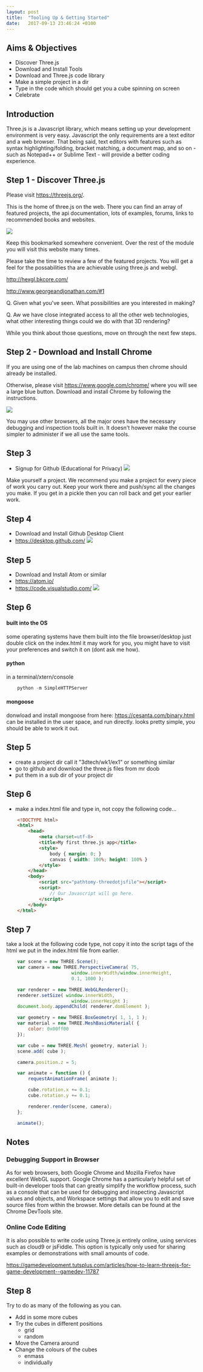 ```yaml
---
layout: post
title:  "Tooling Up & Getting Started"
date:   2017-09-13 23:46:24 +0100
---
```


## Aims & Objectives
- Discover Three.js
- Download and Install Tools
- Download and Three.js code library
- Make a simple project in a dir
- Type in the code which should get you a cube spinning on screen
- Celebrate


## Introduction

Three.js is a Javascript library, which means setting up your development environment is very easy. Javascript the only requirements are a text editor and a web browser. That being said, text editors with features such as syntax highlighting/folding, bracket matching, a document map, and so on - such as Notepad++ or Sublime Text - will provide a better coding experience.

## Step 1 - Discover Three.js

Please visit <https://threejs.org/>.

This is the home of three.js on the web. There you can find an array of featured projects, the api documentation, lots of examples, forums, links to recommended books and websites.

![](/3DWebTechCourse/assets/threejs.png)

Keep this bookmarked somewhere convenient. Over the rest of the module you will visit this website many times.

Please take the time to review a few of the featured projects. You will get a feel for the possabilities tha are achievable using three.js and webgl.

<http://hexgl.bkcore.com/>

<http://www.georgeandjonathan.com/#1>

Q. Given what you've seen. What possibilities are you interested in making?

Q. Aw we have close integrated access to all the other web technologies, what other interesting things could we do with that 3D rendering?

While you think about those questions, move on through the next few steps.

## Step 2 - Download and Install Chrome

If you are using one of the lab machines on campus then chrome should already be installed.

Otherwise, please visit <https://www.google.com/chrome/> where you will see a large blue button. Download and install Chrome by following the instructions.

![](/3DWebTechCourse/assets/getchrome.png)

You may use other browsers, all the major ones have the necessary debugging and inspection tools built in. It doesn't however make the course simpler to administer if we all use the same tools.

## Step 3
- Signup for Github (Educational for Privacy)
![](/3DWebTechCourse/assets/githubwecme.png)

Make yourself a project. We recommend you make a project for every piece of work you carry out. Keep your work there and push/sync all the changes you make. If you get in a pickle then you can roll back and get your earlier work.

## Step 4
- Download and Install Github Desktop Client
- https://desktop.github.com/
![](/3DWebTechCourse/assets/getgthubdesktp.png)


## Step 5
- Download and Install Atom or similar
- https://atom.io/
- https://code.visualstudio.com/
![](/3DWebTechCourse/assets/getatm.png)


## Step 6

#### built into the OS

some operating systems have them built into the file browser/desktop just double click on the index.html
it may work for you, you might have to visit your preferences and switch it on (dont ask me how).

#### python

in a terminal/xtern/console

~~~ javascript
    python -m SimpleHTTPServer
~~~


#### mongoose

donwload and install mongoose from here: https://cesanta.com/binary.html
can be installed in the user space, and run directly.
looks pretty simple, you should be able to work it out.



## Step 5

- create a project dir call it "3dtech/wk1/ex1" or something similar
- go to github and download the three.js files from mr doob
- put them in a sub dir of your project dir

##  Step 6

- make a index.html file and type in, not copy the following code...

~~~ html
    <!DOCTYPE html>
    <html>
    	<head>
    		<meta charset=utf-8>
    		<title>My first three.js app</title>
    		<style>
    			body { margin: 0; }
    			canvas { width: 100%; height: 100% }
    		</style>
    	</head>
    	<body>
    		<script src="pathtomy-threedotjsfile"></script>
    		<script>
    			// Our Javascript will go here.
    		</script>
        </body>
    </html>
~~~    

## Step 7

take a look at the following code type, not copy it into the script tags of the html we put in the index.html file from earlier.

~~~ javascript
    var scene = new THREE.Scene();
    var camera = new THREE.PerspectiveCamera( 75,
                        window.innerWidth/window.innerHeight,
                        0.1, 1000 );

    var renderer = new THREE.WebGLRenderer();
    renderer.setSize( window.innerWidth,
                        window.innerHeight );
    document.body.appendChild( renderer.domElement );

    var geometry = new THREE.BoxGeometry( 1, 1, 1 );
    var material = new THREE.MeshBasicMaterial( {
        color: 0x00ff00
    });

    var cube = new THREE.Mesh( geometry, material );
    scene.add( cube );

    camera.position.z = 5;

    var animate = function () {
        requestAnimationFrame( animate );

        cube.rotation.x += 0.1;
        cube.rotation.y += 0.1;

        renderer.render(scene, camera);
    };

    animate();
~~~


## Notes


### Debugging Support in Browser

As for web browsers, both Google Chrome and Mozilla Firefox have excellent WebGL support. Google Chrome has a particularly helpful set of built-in developer tools that can greatly simplify the workflow process, such as a console that can be used for debugging and inspecting Javascript values and objects, and Workspace settings that allow you to edit and save source files from within the browser. More details can be found at the Chrome DevTools site.


### Online Code Editing


It is also possible to write code using Three.js entirely online, using services such as cloud9 or jsFiddle. This option is typically only used for sharing examples or demonstrations with small amounts of code.

https://gamedevelopment.tutsplus.com/articles/how-to-learn-threejs-for-game-development--gamedev-11787


## Step 8

Try to do as many of the following as you can.
- Add in some more cubes
- Try the cubes in different positions
    - grid
    - random
- Move the Camera around
- Change the colours of the cubes
    - enmass
    - individually
